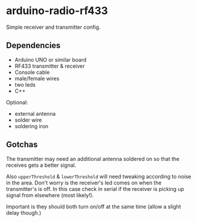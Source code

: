 # arduino-radio-rf433

Simple receiver and transmitter config.

## Dependencies

- Arduino UNO or similar board
- RF433 transmitter & receiver
- Console cable
- male/female wires
- two leds
- C++

Optional:
- external antenna
- solder wire
- soldering iron


## Gotchas

The transmitter may need an additional antenna soldered on so that the receives gets a better signal.

Also `upperThreshold` & `lowerThreshold` will need tweaking according to noise in the area.
Don't worry is the receiver's led comes on when the transmitter's is off.
In  this case check in serial if the receiver is picking up signal from elsewhere (most likely!).

Important is they should both turn on/off at the same time (allow a slight delay though.)
